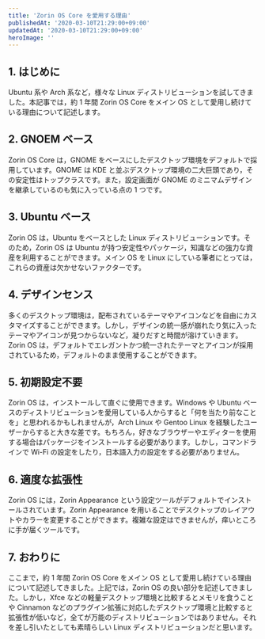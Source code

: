 ```yaml
---
title: 'Zorin OS Core を愛用する理由'
publishedAt: '2020-03-10T21:29:00+09:00'
updatedAt: '2020-03-10T21:29:00+09:00'
heroImage: ''
---
```


## 1. はじめに

Ubuntu 系や Arch 系など，様々な Linux ディストリビューションを試してきました。本記事では，約 1 年間 Zorin OS Core をメイン OS として愛用し続けている理由について記述します。

## 2. GNOEM ベース

Zorin OS Core は，GNOME をベースにしたデスクトップ環境をデフォルトで採用しています。GNOME は KDE と並ぶデスクトップ環境の二大巨頭であり，その安定性はトップクラスです。また，設定画面が GNOME のミニマムデザインを継承しているのも気に入っている点の 1 つです。

## 3. Ubuntu ベース

Zorin OS は，Ubuntu をベースとした Linux ディストリビューションです。そのため，Zorin OS は Ubuntu が持つ安定性やパッケージ，知識などの強力な資産を利用することができます。メイン OS を Linux にしている筆者にとっては，これらの資産は欠かせないファクターです。

## 4. デザインセンス

多くのデスクトップ環境は，配布されているテーマやアイコンなどを自由にカスタマイズすることができます。しかし，デザインの統一感が崩れたり気に入ったテーマやアイコンが見つからないなど，凝りだすと時間が溶けていきます。Zorin OS は，デフォルトでエレガントかつ統一されたテーマとアイコンが採用されているため，デフォルトのまま使用することができます。

## 5. 初期設定不要

Zorin OS は，インストールして直ぐに使用できます。Windows や Ubuntu ベースのディストリビューションを愛用している人からすると「何を当たり前なことを」と思われるかもしれませんが，Arch Linux や Gentoo Linux を経験したユーザーからすると大きな差です。もちろん，好きなブラウザーやエディターを使用する場合はパッケージをインストールする必要があります。しかし，コマンドラインで Wi-Fi の設定をしたり，日本語入力の設定をする必要がありません。

## 6. 適度な拡張性

Zorin OS には，Zorin Appearance という設定ツールがデフォルトでインストールされています。Zorin Appearance を用いることでデスクトップのレイアウトやカラーを変更することができます。複雑な設定はできませんが，痒いところに手が届くツールです。

## 7. おわりに

ここまで，約 1 年間 Zorin OS Core をメイン OS として愛用し続けている理由について記述してきました。上記では，Zorin OS の良い部分を記述してきました。しかし，Xfce などの軽量デスクトップ環境と比較するとメモリを食うことや Cinnamon などのプラグイン拡張に対応したデスクトップ環境と比較すると拡張性が低いなど，全てが万能のディストリビューションではありません。それを差し引いたとしても素晴らしい Linux ディストリビューションだと思います。
